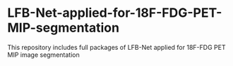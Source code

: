 # LFB-Net-applied-for-18F-FDG-PET-MIP-segmentation
This repository includes full packages of LFB-Net applied for 18F-FDG PET MIP image segmentation 
